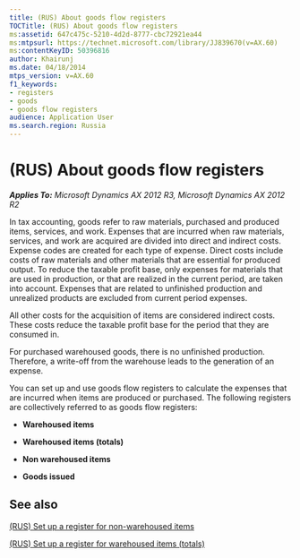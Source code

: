 ```yaml
---
title: (RUS) About goods flow registers
TOCTitle: (RUS) About goods flow registers
ms:assetid: 647c475c-5210-4d2d-8777-cbc72921ea44
ms:mtpsurl: https://technet.microsoft.com/library/JJ839670(v=AX.60)
ms:contentKeyID: 50396816
author: Khairunj
ms.date: 04/18/2014
mtps_version: v=AX.60
f1_keywords:
- registers
- goods
- goods flow registers
audience: Application User
ms.search.region: Russia
---
```


# (RUS) About goods flow registers 


_**Applies To:** Microsoft Dynamics AX 2012 R3, Microsoft Dynamics AX 2012 R2_

In tax accounting, goods refer to raw materials, purchased and produced items, services, and work. Expenses that are incurred when raw materials, services, and work are acquired are divided into direct and indirect costs. Expense codes are created for each type of expense. Direct costs include costs of raw materials and other materials that are essential for produced output. To reduce the taxable profit base, only expenses for materials that are used in production, or that are realized in the current period, are taken into account. Expenses that are related to unfinished production and unrealized products are excluded from current period expenses.

All other costs for the acquisition of items are considered indirect costs. These costs reduce the taxable profit base for the period that they are consumed in.

For purchased warehoused goods, there is no unfinished production. Therefore, a write-off from the warehouse leads to the generation of an expense.

You can set up and use goods flow registers to calculate the expenses that are incurred when items are produced or purchased. The following registers are collectively referred to as goods flow registers:

  - **Warehoused items**

  - **Warehoused items (totals)**

  - **Non warehoused items**

  - **Goods issued**

## See also

[(RUS) Set up a register for non-warehoused items](rus-set-up-a-register-for-non-warehoused-items.md)

[(RUS) Set up a register for warehoused items (totals)](rus-set-up-a-register-for-warehoused-items-totals.md)

  


